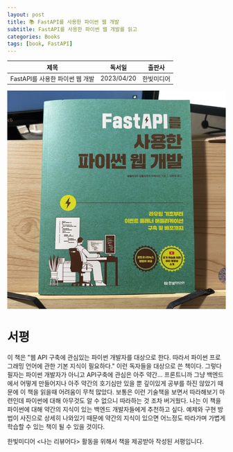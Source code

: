 ```yaml
---
layout: post
title: 📚 FastAPI를 사용한 파이썬 웹 개발
subtitle: FastAPI를 사용한 파이썬 웹 개발를 읽고
categories: Books
tags: [book, FastAPI]
---
```


|      제목       |   독서일   |  출판사  |
| :-------------: | :--------: | :------: |
| FastAPI를 사용한 파이썬 웹 개발 | 2023/04/20 | 한빛미디어 |

![](/assets/images/posts/fast_api.jpeg)


# 서평

이 책은 "웹 API 구축에 관심있는 파이썬 개발자를 대상으로 한다. 따라서 파이썬 프로그래밍 언어에 관한 기본 지식이 필요하다." 이런 독자들을 대상으로 쓴 책이다. 그렇다 필자는 파이썬 개발자가 아니고 API구축에 관심은 아주 약간... 프론트니까 그냥 백엔드에서 어떻게 만들어지나 아주 약간의 호기심만 있을 뿐 깊이있게 공부를 하진 않았기 때문에 이 책을 읽을때 어려움이 무척 많았다. 보통은 이런 기술책을 보면서 따라해보기 마련인데 파이썬에 대해 아무것도 알 수 없으니 따라하는 것 조차 버거웠다. 나는 이 책을 파이썬에 대해 약간의 지식이 있는 백엔드 개발자들에게 추천하고 싶다. 예제와 구현 방법이 사진으로 상세히 나와있기 때문에 약간의 지식이 있으면 어느정도 따라가며 가볍게 학습할 수 있는 책이 될 수 있을 것이다.

한빛미디어 <나는 리뷰어다> 활동을 위해서 책을 제공받아 작성된 서평입니다.
